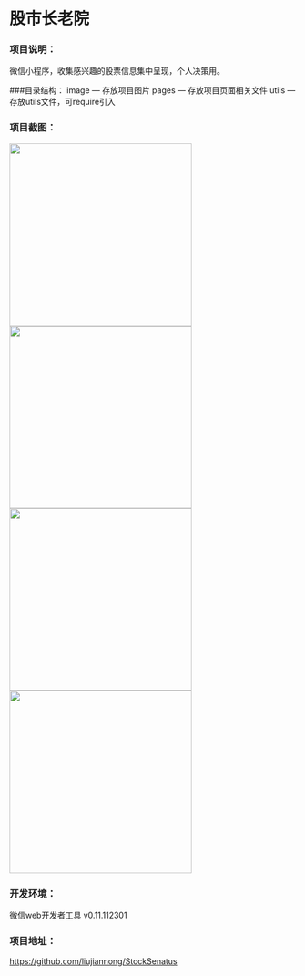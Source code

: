 # 股市长老院
### 项目说明：
微信小程序，收集感兴趣的股票信息集中呈现，个人决策用。

###目录结构：
image — 存放项目图片
pages — 存放项目页面相关文件
utils — 存放utils文件，可require引入

### 项目截图：
    
<img src="https://github.com/liujiannong/StockSenatus/blob/master/image/StockCalendar.PNG" width="320px" style="display:inline;">

<img src="https://github.com/liujiannong/StockSenatus/blob/master/image/StockDiagnose.PNG" width="320px" style="display:inline;">

<img src="https://github.com/liujiannong/StockSenatus/blob/master/image/StockLicaishi.PNG" width="320px" style="display:inline;">

<img src="https://github.com/liujiannong/StockSenatus/blob/master/image/StockPatres.PNG" width="320px" style="display:inline;">


### 开发环境：
微信web开发者工具 v0.11.112301


### 项目地址：
https://github.com/liujiannong/StockSenatus



